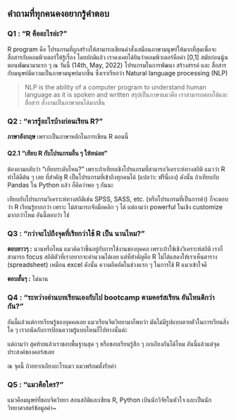## คำถามที่ทุกคนคงอยากรู้คำตอบ

### Q1 : “R คืออะไรอ่ะ?”

R program คือ
โปรแกรมที่ถูกสร้างให้สามารถเขียนคำสั่งเสมือนภาษามนุษย์ให้มากที่สุดเพื่อจะสื่อสารกับคอมพิวเตอร์ให้รู้เรื่อง
โดยปกติแล้ว เราคงเคยได้ยินว่าคอมพิวเตอร์คือค่า \[0,1\]
สมัยก่อนนู้นตอนพัฒนามาแรก ๆ ณ วันนี้ (14th, May, 2022) โปรแกรมในการพัฒนา
สร้างสรรค์ และ สื่อสารกับมนุษย์มีความเป็นภาษามนุษย์มากขึ้น
ซึ่งเราเรียกว่า Natural language processing (NLP)

> NLP is the ability of a computer program to understand human language
> as it is spoken and written สรุปเป็นภาษาแมวคือ
> เราสามารถตอบโต้และสื่อสาร สั่งงานเป็นภาษาตนได้มากขึ้น

### Q2 : “ควรรู้อะไรบ้างก่อนเรียน R?”

**ภาษาอังกฤษ** เพราะเป็นภาษาหลักในการเขียน R ตอนนี้

#### Q2.1 “เทียบ R กับโปรแกรมอื่น ๆ ให้หน่อย”

ต้องถามกลับว่า “เทียบระดับไหน?”
เพราะถ้าเทียบเชิงโปรแกรมที่สามารถวิเคราะห์ทางสถิติ แมวว่า R ทำได้ดีต้น ๆ
เลย ที่สำคัญ R เป็นโปรแกรมที่เข้าถึงทุกคนได้ (แปลว่า: ฟรีนี่เอง) ดังนั้น
ถ้าเทียบกับ Pandas ใน Python แล้ว ก็คิดว่าพอ ๆ กันนะ

เทียบกับโปรแกรมวิเคราะห์ทางสถิติเช่น SPSS, SASS, etc.
(หรือโปรแกรมที่เป็นการค้า) ก็จะตอบว่า R เรียนรู้ยากกว่า เพราะ
ไม่สามารถจับมือคลิก ๆ ได้ แต่ถามว่า powerful ในเชิง customize มากกว่าไหม
อันนี้ตอบว่า ใช่

### Q3 : “กว่าจะไปถึงจุดที่เรียกว่าใช้ R เป็น นานไหม?”

**ตอบยาวๆ :** นานหรือไหม แมวคิดว่าขึ้นอยู่กับการใช้งานของบุคคล
เพราะถ้าใช้เชิงวิเคราะห์สถิติ เราก็สามารถ focus
สถิติตัวที่เราอยากจะคำนวณได้เลย แต่ที่สำคัญคือ R
ไม่ได้แสดงให้เราเห็นตาราง (spreadsheet) เหมือน excel ดังนั้น
ความอึดอัดในช่วงแรก ๆ ในการใช้ R แมวเข้าใจดี

**ตอบสั้นๆ :** ไม่นาน

### Q4 : “ระหว่างอ่านบทเรียนเองกับไป bootcamp ตามคอร์สเรียน อันไหนดีกว่ากัน?”

อันนี้แล้วแต่การเรียนรู้ของบุคคลเลย แมวเรียนจิตวิทยามาก็พบว่า
มันไม่มีรูปแบบตายตัวในการเรียนสิ่งใด ๆ
เราถนัดกับการป้อนความรู้แบบไหนก็ไปทางนั้นค่ะ

แต่ถามว่า สุดท้ายแล้วเราชอบพื้นฐานสุด ๆ หรือชอบเรียนรู้สึก ๆ
ถกเถียงกันได้ไหม อันนี้แล้วแต่จุดประสงค์ของคอร์สเลย

ณ จุดนี้ ถ้าอยากเถียงอะไรแมว แมวพร้อมตั้งรับค่า

### Q5 : “แมวคือใคร?”

แมวคือมนุษย์ที่ชอบจิตวิทยา สอนสถิติและเขียน R, Python
เป้นนักวิจัยในหัวใจ และเป็นนักวิทยาศาสตร์ข้อมูลค่า~
